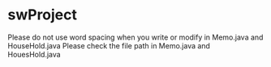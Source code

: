 # swProject
Please do not use word spacing when you write or modify in Memo.java and HouseHold.java
Please check the file path in Memo.java and HouesHold.java

